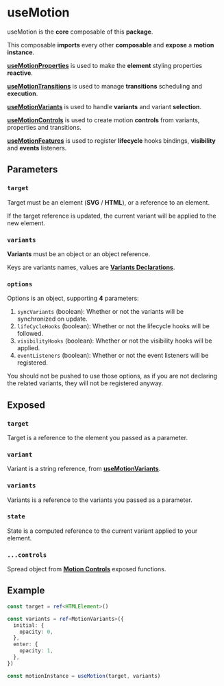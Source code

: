 # useMotion

useMotion is the **core** composable of this **package**.

This composable **imports** every other **composable** and **expose** a **motion instance**.

[**useMotionProperties**](/api/use-motion-properties) is used to make the **element** styling properties **reactive**.

[**useMotionTransitions**](/api/use-motion-transitions) is used to manage **transitions** scheduling and **execution**.

[**useMotionVariants**](/api/use-motion-variants) is used to handle **variants** and variant **selection**.

[**useMotionControls**](/api/use-motion-controls) is used to create motion **controls** from variants, properties and transitions.

[**useMotionFeatures**](/api/use-motion-features) is used to register **lifecycle** hooks bindings, **visibility** and **events** listeners.

## Parameters

### `target`

Target must be an element (**SVG** / **HTML**), or a reference to an element.

If the target reference is updated, the current variant will be applied to the new element.

### `variants`

**Variants** must be an object or an object reference.

Keys are variants names, values are [**Variants Declarations**](/features/variants).

### `options`

Options is an object, supporting **4** parameters:

1. `syncVariants` (boolean): Whether or not the variants will be synchronized on update.
2. `lifeCycleHooks` (boolean): Whether or not the lifecycle hooks will be followed.
3. `visibilityHooks` (boolean): Whether or not the visibility hooks will be applied.
4. `eventListeners` (boolean): Whether or not the event listeners will be registered.

You should not be pushed to use those options, as if you are not declaring the related variants, they will not be registered anyway.

## Exposed

### `target`

Target is a reference to the element you passed as a parameter.

### `variant`

Variant is a string reference, from [**useMotionVariants**](/api/use-motion-variants).

### `variants`

Variants is a reference to the variants you passed as a parameter.

### `state`

State is a computed reference to the current variant applied to your element.

### `...controls`

Spread object from [**Motion Controls**](/api/use-motion-controls) exposed functions.

## Example

```typescript
const target = ref<HTMLElement>()

const variants = ref<MotionVariants>({
  initial: {
    opacity: 0,
  },
  enter: {
    opacity: 1,
  },
})

const motionInstance = useMotion(target, variants)
```
